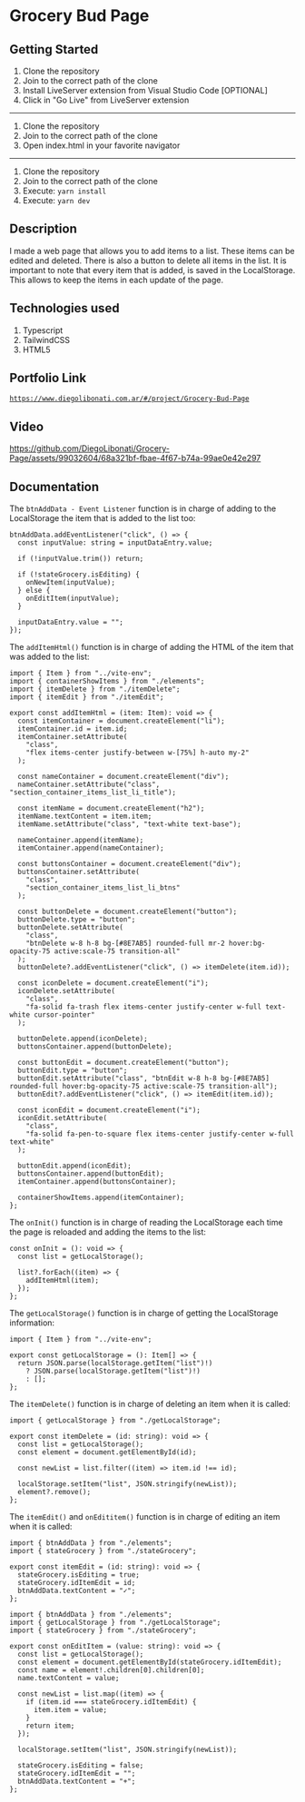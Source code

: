 # Grocery Bud Page

## Getting Started

1. Clone the repository
2. Join to the correct path of the clone
3. Install LiveServer extension from Visual Studio Code [OPTIONAL]
4. Click in "Go Live" from LiveServer extension

---

1. Clone the repository
2. Join to the correct path of the clone
3. Open index.html in your favorite navigator

---

1. Clone the repository
2. Join to the correct path of the clone
3. Execute: `yarn install`
4. Execute: `yarn dev`

## Description

I made a web page that allows you to add items to a list. These items can be edited and deleted. There is also a button to delete all items in the list. It is important to note that every item that is added, is saved in the LocalStorage. This allows to keep the items in each update of the page.

## Technologies used

1. Typescript
2. TailwindCSS
3. HTML5

## Portfolio Link

[`https://www.diegolibonati.com.ar/#/project/Grocery-Bud-Page`](https://www.diegolibonati.com.ar/#/project/Grocery-Bud-Page)

## Video

https://github.com/DiegoLibonati/Grocery-Page/assets/99032604/68a321bf-fbae-4f67-b74a-99ae0e42e297

## Documentation

The `btnAddData - Event Listener` function is in charge of adding to the LocalStorage the item that is added to the list too:

```
btnAddData.addEventListener("click", () => {
  const inputValue: string = inputDataEntry.value;

  if (!inputValue.trim()) return;

  if (!stateGrocery.isEditing) {
    onNewItem(inputValue);
  } else {
    onEditItem(inputValue);
  }

  inputDataEntry.value = "";
});
```

The `addItemHtml()` function is in charge of adding the HTML of the item that was added to the list:

```
import { Item } from "../vite-env";
import { containerShowItems } from "./elements";
import { itemDelete } from "./itemDelete";
import { itemEdit } from "./itemEdit";

export const addItemHtml = (item: Item): void => {
  const itemContainer = document.createElement("li");
  itemContainer.id = item.id;
  itemContainer.setAttribute(
    "class",
    "flex items-center justify-between w-[75%] h-auto my-2"
  );

  const nameContainer = document.createElement("div");
  nameContainer.setAttribute("class", "section_container_items_list_li_title");

  const itemName = document.createElement("h2");
  itemName.textContent = item.item;
  itemName.setAttribute("class", "text-white text-base");

  nameContainer.append(itemName);
  itemContainer.append(nameContainer);

  const buttonsContainer = document.createElement("div");
  buttonsContainer.setAttribute(
    "class",
    "section_container_items_list_li_btns"
  );

  const buttonDelete = document.createElement("button");
  buttonDelete.type = "button";
  buttonDelete.setAttribute(
    "class",
    "btnDelete w-8 h-8 bg-[#8E7AB5] rounded-full mr-2 hover:bg-opacity-75 active:scale-75 transition-all"
  );
  buttonDelete?.addEventListener("click", () => itemDelete(item.id));

  const iconDelete = document.createElement("i");
  iconDelete.setAttribute(
    "class",
    "fa-solid fa-trash flex items-center justify-center w-full text-white cursor-pointer"
  );

  buttonDelete.append(iconDelete);
  buttonsContainer.append(buttonDelete);

  const buttonEdit = document.createElement("button");
  buttonEdit.type = "button";
  buttonEdit.setAttribute("class", "btnEdit w-8 h-8 bg-[#8E7AB5] rounded-full hover:bg-opacity-75 active:scale-75 transition-all");
  buttonEdit?.addEventListener("click", () => itemEdit(item.id));

  const iconEdit = document.createElement("i");
  iconEdit.setAttribute(
    "class",
    "fa-solid fa-pen-to-square flex items-center justify-center w-full text-white"
  );

  buttonEdit.append(iconEdit);
  buttonsContainer.append(buttonEdit);
  itemContainer.append(buttonsContainer);

  containerShowItems.append(itemContainer);
};
```

The `onInit()` function is in charge of reading the LocalStorage each time the page is reloaded and adding the items to the list:

```
const onInit = (): void => {
  const list = getLocalStorage();

  list?.forEach((item) => {
    addItemHtml(item);
  });
};
```

The `getLocalStorage()` function is in charge of getting the LocalStorage information:

```
import { Item } from "../vite-env";

export const getLocalStorage = (): Item[] => {
  return JSON.parse(localStorage.getItem("list")!)
    ? JSON.parse(localStorage.getItem("list")!)
    : [];
};
```

The `itemDelete()` function is in charge of deleting an item when it is called:

```
import { getLocalStorage } from "./getLocalStorage";

export const itemDelete = (id: string): void => {
  const list = getLocalStorage();
  const element = document.getElementById(id);

  const newList = list.filter((item) => item.id !== id);

  localStorage.setItem("list", JSON.stringify(newList));
  element?.remove();
};
```

The `itemEdit()` and `onEdititem()` function is in charge of editing an item when it is called:

```
import { btnAddData } from "./elements";
import { stateGrocery } from "./stateGrocery";

export const itemEdit = (id: string): void => {
  stateGrocery.isEditing = true;
  stateGrocery.idItemEdit = id;
  btnAddData.textContent = "✓";
};

import { btnAddData } from "./elements";
import { getLocalStorage } from "./getLocalStorage";
import { stateGrocery } from "./stateGrocery";

export const onEditItem = (value: string): void => {
  const list = getLocalStorage();
  const element = document.getElementById(stateGrocery.idItemEdit);
  const name = element!.children[0].children[0];
  name.textContent = value;

  const newList = list.map((item) => {
    if (item.id === stateGrocery.idItemEdit) {
      item.item = value;
    }
    return item;
  });

  localStorage.setItem("list", JSON.stringify(newList));

  stateGrocery.isEditing = false;
  stateGrocery.idItemEdit = "";
  btnAddData.textContent = "+";
};
```
